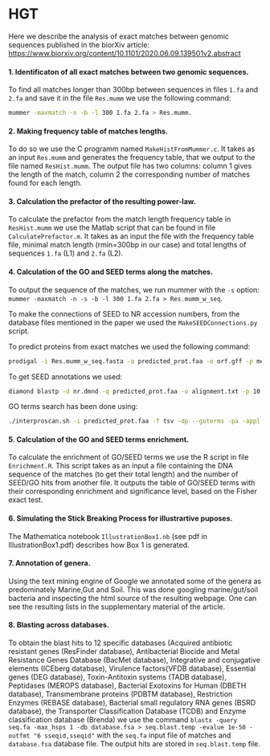 # HGT
Here we describe the analysis of exact matches between genomic sequences published in the biorXiv article: https://www.biorxiv.org/content/10.1101/2020.06.09.139501v2.abstract

#### 1. Identificaton of all exact matches between two genomic sequences.
To find all matches longer than 300bp between sequences in files `1.fa` and `2.fa` and save it in the file `Res.mumm` we use the following command: 
```bash
mummer -maxmatch -n -b -l 300 1.fa 2.fa > Res.mumm.
```  

#### 2. Making frequency table of matches lengths. 
To do so we use the C programm named `MakeHistFromMummer.c`. It takes as an input `Res.mumm` and generates the frequency table, that we output to the file named `ResHist.mumm`.
The output file has two columns: column 1 gives the length of the match, column 2 the corresponding number of matches found for each length.
    
#### 3. Calculation the prefactor of the resulting power-law. 
To calculate the prefactor from the match length frequency table in `ResHist.mumm` we use the Matlab script that can be found in file `CalculatePrefactor.m`. It takes as an input the file with the frequency table file, minimal match length (rmin=300bp in our case) and total lengths of sequences `1.fa` (L1) and `2.fa` (L2).

#### 4. Calculation of the GO and SEED terms along the matches. 
To output the sequence of the matches, we run mummer with the `-s` option: `mummer -maxmatch -n -s -b -l 300 1.fa 2.fa > Res.mumm_w_seq`. 

To make the connections of SEED to NR accession numbers, from the database files mentioned in the paper we used the
`MakeSEEDConnections.py` script.

To predict proteins from exact matches we used the following command:
```bash
prodigal -i Res.mumm_w_seq.fasta -a predicted_prot.faa -o orf.gff -p meta -q -f gff
```
To get SEED annotations we used:
```bash
diamond blastp -d nr.dmnd -q predicted_prot.faa -o alignment.txt -p 10 —quiet -k 0 ConnectNRToSEED.py
```
GO terms search has been done using:
```bash
./interproscan.sh -i predicted_prot.faa -f tsv -dp --goterms -pa -appl Pfam -appl TIGRFAM --cpu 20
```
  
#### 5. Calculation of the GO and SEED terms enrichment. 
To calculate the enrichment of GO/SEED terms we use the R script in file `Enrichment.R`. This script takes as an input a file containing the DNA sequence of the matches (to get their total length) and the number of SEED/GO hits from another file. It outputs the table of GO/SEED terms with their corresponding enrichment and significance level, based on the Fisher exact test.

#### 6. Simulating the Stick Breaking Process for illustrartive puposes.
The Mathematica notebook `IllustrationBox1.nb` (see pdf in IllustrationBox1.pdf) describes how Box 1 is generated.

#### 7. Annotation of genera.
Using the text mining engine of Google we annotated some of the genera as predominately Marine,Gut and Soil. This was done googling marine/gut/soil bacteria and inspecting the html source of the resulting webpage. One can see the resulting lists in the supplementary material of the article.

#### 8. Blasting across databases.
To obtain the blast hits to 12 specific databases (Acquired  antibiotic resistant genes (ResFinder database), Antibacterial Biocide and Metal Resistance Genes Database (BacMet database), Integrative and conjugative elements (ICEberg database), Virulence factors(VFDB database), Essential genes (DEG database), Toxin-Antitoxin systems (TADB database), Peptidases (MEROPS database), Bacterial Exotoxins for Human (DBETH database), Transmembrane proteins (PDBTM database), Restriction Enzymes (REBASE database), Bacterial small regulatory RNA genes (BSRD database), the Transporter Classification Database (TCDB) and Enzyme classification database (Brenda) we use the command 
`blastx -query seq.fa -max_hsps 1 -db database.fsa > seq.blast.temp -evalue 1e-50 -outfmt "6 sseqid,sseqid"`
with the `seq.fa` input file of matches and `database.fsa` database file. The output hits are stored in `seq.blast.temp` file.
